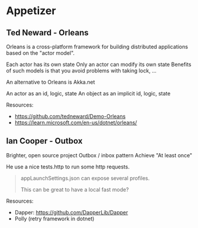 # Appetizer


## Ted Neward - Orleans

Orleans is a cross-platform framework for building distributed applications based on the "actor model".

Each actor has its own state
Only an actor can modify its own state
Benefits of such models is that you avoid problems with taking lock, ...

An alternative to Orleans is Akka.net

An actor as an id, logic, state
An object as an implicit id, logic, state

Resources:
- https://github.com/tedneward/Demo-Orleans
- https://learn.microsoft.com/en-us/dotnet/orleans/

## Ian Cooper - Outbox

Brighter, open source project
Outbox / inbox pattern
Achieve "At least once"

He use a nice tests.http to run some http requests.

> appLaunchSettings.json can expose several profiles.
>
> This can be great to have a local fast mode?

Resources:
- Dapper: https://github.com/DapperLib/Dapper
- Polly (retry framework in dotnet)